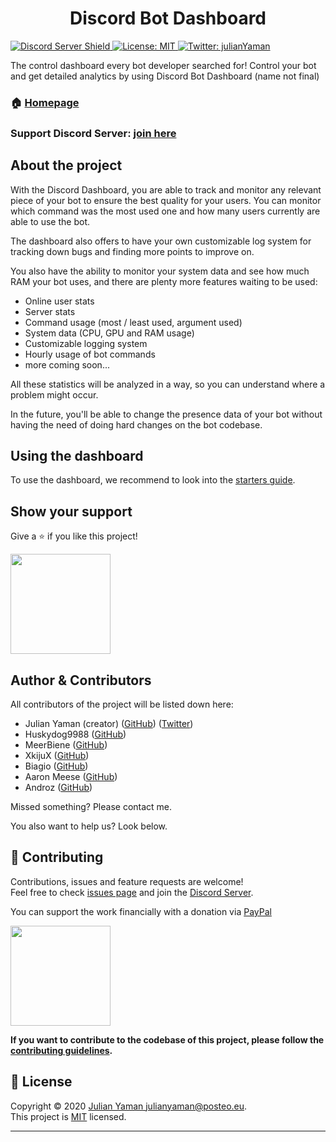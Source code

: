 <h1 align="center">Discord Bot Dashboard</h1>
<p>
  <a href="https://discord.gg/yAUmDNb">
      <img src="https://discordapp.com/api/guilds/358751806697897984/embed.png" alt="Discord Server Shield"/>
  </a>
  <a href="https://github.com/julianYaman/discord-bot-dashboard/blob/master/LICENSE">
    <img alt="License: MIT" src="https://img.shields.io/badge/License-MIT-yellow.svg" target="_blank" />
  </a>
  <a href="https://twitter.com/julianYaman">
    <img alt="Twitter: julianYaman" src="https://img.shields.io/twitter/follow/julianYaman.svg?style=social" target="_blank" />
  </a>
</p>

The control dashboard every bot developer searched for! Control your bot and get detailed analytics by using Discord Bot Dashboard (name not final)


### 🏠 [Homepage](https://github.com/julianYaman/discord-bot-dashboard)

### Support Discord Server: [join here](https://discord.gg/yAUmDNb)

## About the project

With the Discord Dashboard, you are able to track and monitor any relevant piece of your bot 
to ensure the best quality for your users. You can monitor which command was the most used one and how 
many users currently are able to use the bot. 

The dashboard also offers to have your own customizable log system for tracking down bugs and
finding more points to improve on.

You also have the ability to monitor your system data
and see how much RAM your bot uses, and there are plenty more features waiting to be used:

- Online user stats
- Server stats
- Command usage (most / least used, argument used)
- System data (CPU, GPU and RAM usage)
- Customizable logging system
- Hourly usage of bot commands
- more coming soon...

All these statistics will be analyzed in a way, so you can understand where a problem
might occur.

In the future, you'll be able to change the presence data of your bot without having the need
of doing hard changes on the bot codebase.


## Using the dashboard
To use the dashboard, we recommend to look into the [starters guide](https://github.com/julianYaman/discord-bot-dashboard/blob/master/docs/GET_STARTED.md).

## Show your support
Give a ⭐️ if you like this project!

<a href="https://www.patreon.com/user?u=23070184">
  <img src="https://c5.patreon.com/external/logo/become_a_patron_button@2x.png" width="160">
</a>

## Author & Contributors

All contributors of the project will be listed down here:

- Julian Yaman (creator) ([GitHub](https://github.com/julianYaman/)) ([Twitter]((https://twitter.com/julianYaman)))
- Huskydog9988 ([GitHub](https://github.com/Huskydog9988))
- MeerBiene ([GitHub](https://github.com/MeerBiene))
- XkijuX ([GitHub](https://github.com/XkijuX))
- Biagio ([GitHub](https://github.com/biagios))
- Aaron Meese ([GitHub](https://github.com/ajmeese7))
- Androz ([GitHub](https://github.com/Androz2091))

Missed something? Please contact me.

You also want to help us? Look below.

## 🤝 Contributing

Contributions, issues and feature requests are welcome!<br />Feel free to check [issues page](https://github.com/julianYaman/discord-bot-dashboard/issues) 
and join the [Discord Server](https://discord.gg/yAUmDNb).

You can support the work financially with a donation via [PayPal](https://www.paypal.me/julianyaman)

<a href="https://www.patreon.com/user?u=23070184">
  <img src="https://c5.patreon.com/external/logo/become_a_patron_button@2x.png" width="160">
</a><br>

**If you want to contribute to the codebase of this project, please follow the 
[contributing guidelines](https://github.com/julianYaman/discord-bot-dashboard/blob/master/docs/CONTRIBUTING.md).**

## 📝 License

Copyright © 2020 [Julian Yaman <julianyaman@posteo.eu>](https://github.com/julianYaman).<br />
This project is [MIT](https://github.com/julianYaman/discord-bot-dashboard/blob/master/LICENSE) licensed.

***